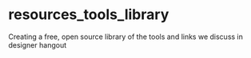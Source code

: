 # resources_tools_library
Creating a free, open source library of the tools and links we discuss in designer hangout
